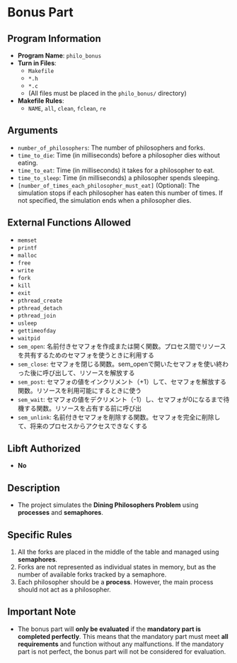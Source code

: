 # Bonus Part

## Program Information

- **Program Name**: `philo_bonus`
- **Turn in Files**:
  - `Makefile`
  - `*.h`
  - `*.c`
  - (All files must be placed in the `philo_bonus/` directory)
- **Makefile Rules**:
  - `NAME`, `all`, `clean`, `fclean`, `re`

## Arguments
- `number_of_philosophers`: The number of philosophers and forks.
- `time_to_die`: Time (in milliseconds) before a philosopher dies without eating.
- `time_to_eat`: Time (in milliseconds) it takes for a philosopher to eat.
- `time_to_sleep`: Time (in milliseconds) a philosopher spends sleeping.
- `[number_of_times_each_philosopher_must_eat]` (Optional): The simulation stops if each philosopher has eaten this number of times. If not specified, the simulation ends when a philosopher dies.

## External Functions Allowed
- `memset`
- `printf`
- `malloc`
- `free`
- `write`
- `fork`
- `kill`
- `exit`
- `pthread_create`
- `pthread_detach`
- `pthread_join`
- `usleep`
- `gettimeofday`
- `waitpid`
- `sem_open`: 名前付きセマフォを作成または開く関数。プロセス間でリソースを共有するためのセマフォを使うときに利用する
- `sem_close`: セマフォを閉じる関数。sem_openで開いたセマフォを使い終わった後に呼び出して、リソースを解放する
- `sem_post`: セマフォの値をインクリメント（+1）して、セマフォを解放する関数。リソースを利用可能にするときに使う
- `sem_wait`: セマフォの値をデクリメント（-1）し、セマフォが0になるまで待機する関数。リソースを占有する前に呼び出
- `sem_unlink`: 名前付きセマフォを削除する関数。セマフォを完全に削除して、将来のプロセスからアクセスできなくする

## Libft Authorized
- **No**

## Description
- The project simulates the **Dining Philosophers Problem** using **processes** and **semaphores**.

## Specific Rules
1. All the forks are placed in the middle of the table and managed using **semaphores**.
2. Forks are not represented as individual states in memory, but as the number of available forks tracked by a semaphore.
3. Each philosopher should be a **process**. However, the main process should not act as a philosopher.

## Important Note
- The bonus part will **only be evaluated** if the **mandatory part is completed perfectly**. This means that the mandatory part must meet **all requirements** and function without any malfunctions. If the mandatory part is not perfect, the bonus part will not be considered for evaluation.

